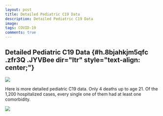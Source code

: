 ```yaml
---
layout: post
title: Detailed Pediatric C19 Data
description: Detailed Pediatric C19 Data
image: 
tags: COVID-19
comments: true
---
```


Detailed Pediatric C19 Data {#h.8bjahkjm5qfc .zfr3Q .JYVBee dir="ltr" style="text-align: center;"}
---------------------------

[![](https://lh4.googleusercontent.com/GZakKfPCSEqIgluPGroMETVFYKyx_bFN9hwOitplqqCxNAa3Q1kyQGF8wb-wqMaTNctrhKcVDuZ1pWeU9btck9XT4oBXF5SzOmfc_WDm0ntTOuIGJWI=w1280)](https://www.google.com/url?q=https%3A%2F%2Fredcap.med.usc.edu%2Fsurveys%2F%3Fs%3DJ7KEL4YTKT&sa=D&sntz=1&usg=AFQjCNGgmJPVlIxKzdq9Pd16K5HC0kstRQ)

Here is more detailed pediatric C19 data. Only 4 deaths up to age 21. Of
the 1,200 hospitalized cases, every single one of them had at least one
comorbidity.

![](https://lh5.googleusercontent.com/rjIR4rSlPW6F5q8LPEcNx444rE8iI7ytsIzuD40eAjeledwXGwQ-eVyBZXW1dXnyCgjxMfBkQKBTwvATmqk2I3gjF4jsGk3gm0jC-AJ6wbb4km_nRf7E=w1280)
